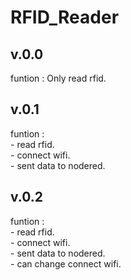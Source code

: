 # RFID_Reader

## v.0.0
<p>funtion : Only read rfid.</p>

## v.0.1
<p>
funtion : <br>
- read rfid. <br>
- connect wifi. <br>
- sent data to nodered. <br>
</p>

## v.0.2
<p>
funtion : <br>
- read rfid. <br>
- connect wifi. <br>
- sent data to nodered. <br>
- can change connect wifi. <br>
</p>
